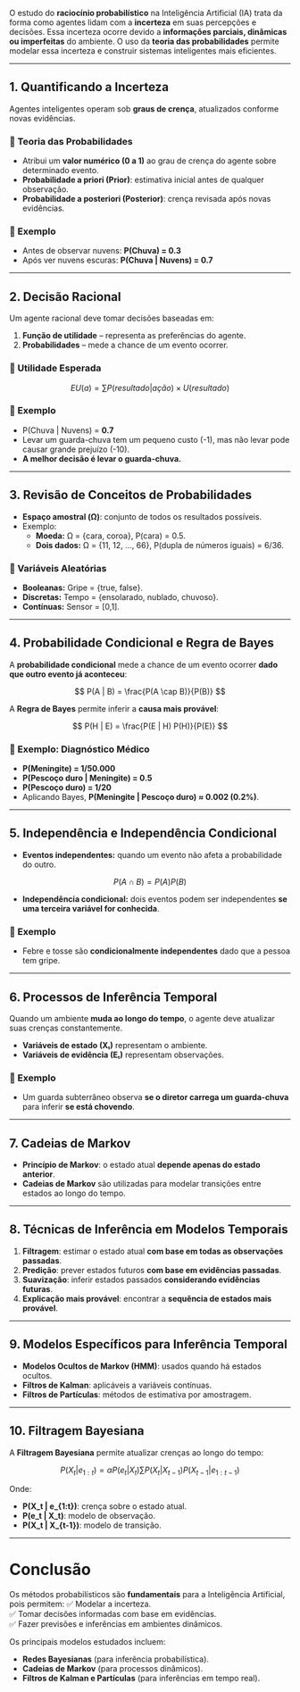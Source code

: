 O estudo do **raciocínio probabilístico** na Inteligência Artificial (IA) trata da forma como agentes lidam com a **incerteza** em suas percepções e decisões. Essa incerteza ocorre devido a **informações parciais, dinâmicas ou imperfeitas** do ambiente. O uso da **teoria das probabilidades** permite modelar essa incerteza e construir sistemas inteligentes mais eficientes.

---

## 1. Quantificando a Incerteza

Agentes inteligentes operam sob **graus de crença**, atualizados conforme novas evidências.

### 🔹 Teoria das Probabilidades
- Atribui um **valor numérico (0 a 1)** ao grau de crença do agente sobre determinado evento.
- **Probabilidade a priori (Prior)**: estimativa inicial antes de qualquer observação.
- **Probabilidade a posteriori (Posterior)**: crença revisada após novas evidências.

### 🔹 Exemplo
- Antes de observar nuvens: **P(Chuva) = 0.3**
- Após ver nuvens escuras: **P(Chuva | Nuvens) = 0.7**

---

## 2. Decisão Racional

Um agente racional deve tomar decisões baseadas em:
1. **Função de utilidade** – representa as preferências do agente.
2. **Probabilidades** – mede a chance de um evento ocorrer.

### 🔹 Utilidade Esperada
$$
EU(a) = \sum P(resultado | ação) \times U(resultado)
$$

### 🔹 Exemplo
- P(Chuva | Nuvens) = **0.7**
- Levar um guarda-chuva tem um pequeno custo (-1), mas não levar pode causar grande prejuízo (-10).
- **A melhor decisão é levar o guarda-chuva.**

---

## 3. Revisão de Conceitos de Probabilidades

- **Espaço amostral (Ω)**: conjunto de todos os resultados possíveis.
- Exemplo:
  - **Moeda:** Ω = {cara, coroa}, P(cara) = 0.5.
  - **Dois dados:** Ω = {11, 12, ..., 66}, P(dupla de números iguais) = 6/36.

### 🔹 Variáveis Aleatórias
- **Booleanas:** Gripe = {true, false}.
- **Discretas:** Tempo = {ensolarado, nublado, chuvoso}.
- **Contínuas:** Sensor = [0,1].

---

## 4. Probabilidade Condicional e Regra de Bayes

A **probabilidade condicional** mede a chance de um evento ocorrer **dado que outro evento já aconteceu**:

$$
P(A | B) = \frac{P(A \cap B)}{P(B)}
$$

A **Regra de Bayes** permite inferir a **causa mais provável**:

$$
P(H | E) = \frac{P(E | H) P(H)}{P(E)}
$$

### 🔹 Exemplo: Diagnóstico Médico
- **P(Meningite) = 1/50.000**
- **P(Pescoço duro | Meningite) = 0.5**
- **P(Pescoço duro) = 1/20**
- Aplicando Bayes, **P(Meningite | Pescoço duro) ≈ 0.002 (0.2%)**.

---

## 5. Independência e Independência Condicional

- **Eventos independentes:** quando um evento não afeta a probabilidade do outro.

$$
P(A \cap B) = P(A) P(B)
$$

- **Independência condicional:** dois eventos podem ser independentes **se uma terceira variável for conhecida**.

### 🔹 Exemplo
- Febre e tosse são **condicionalmente independentes** dado que a pessoa tem gripe.

---

## 6. Processos de Inferência Temporal

Quando um ambiente **muda ao longo do tempo**, o agente deve atualizar suas crenças constantemente.

- **Variáveis de estado (Xₜ)** representam o ambiente.
- **Variáveis de evidência (Eₜ)** representam observações.

### 🔹 Exemplo
- Um guarda subterrâneo observa **se o diretor carrega um guarda-chuva** para inferir **se está chovendo**.

---

## 7. Cadeias de Markov

- **Princípio de Markov**: o estado atual **depende apenas do estado anterior**.
- **Cadeias de Markov** são utilizadas para modelar transições entre estados ao longo do tempo.

---

## 8. Técnicas de Inferência em Modelos Temporais

1. **Filtragem**: estimar o estado atual **com base em todas as observações passadas**.
2. **Predição**: prever estados futuros **com base em evidências passadas**.
3. **Suavização**: inferir estados passados **considerando evidências futuras**.
4. **Explicação mais provável**: encontrar a **sequência de estados mais provável**.

---

## 9. Modelos Específicos para Inferência Temporal

- **Modelos Ocultos de Markov (HMM)**: usados quando há estados ocultos.
- **Filtros de Kalman**: aplicáveis a variáveis contínuas.
- **Filtros de Partículas**: métodos de estimativa por amostragem.

---

## 10. Filtragem Bayesiana

A **Filtragem Bayesiana** permite atualizar crenças ao longo do tempo:

$$
P(X_t | e_{1:t}) = \alpha P(e_t | X_t) \sum P(X_t | X_{t-1}) P(X_{t-1} | e_{1:t-1})
$$

Onde:
- **P(X_t | e_{1:t})**: crença sobre o estado atual.
- **P(e_t | X_t)**: modelo de observação.
- **P(X_t | X_{t-1})**: modelo de transição.

---

# Conclusão

Os métodos probabilísticos são **fundamentais** para a Inteligência Artificial, pois permitem:
✅ Modelar a incerteza.  
✅ Tomar decisões informadas com base em evidências.  
✅ Fazer previsões e inferências em ambientes dinâmicos.  

Os principais modelos estudados incluem:
- **Redes Bayesianas** (para inferência probabilística).
- **Cadeias de Markov** (para processos dinâmicos).
- **Filtros de Kalman e Partículas** (para inferências em tempo real).